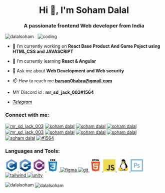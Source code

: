<h1 align="center">Hi 👋, I'm Soham Dalal</h1>
<h3 align="center">A passionate frontend Web developer from India</h3>
<img align="right" alt="coding" width="400" src="https://camo.githubusercontent.com/e20822b4282c07ffd010cd05f855a6561d3b62358ca9e607e4901288dd748fcb/68747470733a2f2f63646e2e6472696262626c652e636f6d2f75736572732f323133313939332f73637265656e73686f74732f343934383733362f74686f75676874776f726b732d6769665f6472696262626c652e676966"/>

<p align="left"> <img src="https://komarev.com/ghpvc/?username=dalalsoham&label=Profile%20views&color=0e75b6&style=flat" alt="dalalsoham" /> </p>

- 🔭 I’m currently working on **React Base Product And Game Poject using HTML,CSS and JAVASCRIPT**

- 🌱 I’m currently learning **React & Angular**

- 💬 Ask me about **Web Development and Web security**

- 📫 How to reach me **barson0habra@gmail.com**
- MY Discord id : **mr_sd_jack_003#1564**
- <p style="font-size:10"><a href="https://t.me/mr_sd_jack" target="blank"><i><u>Telegram</u></i></a><p>

<h3 align="left">Connect with me:</h3>
<p align="left">
<a href="https://twitter.com/mr_sd_jack_003" target="blank"><img align="center" src="https://raw.githubusercontent.com/rahuldkjain/github-profile-readme-generator/master/src/images/icons/Social/twitter.svg" alt="mr_sd_jack_003" height="30" width="40" /></a>
<a href="https://linkedin.com/in/soham dalal" target="blank"><img align="center" src="https://raw.githubusercontent.com/rahuldkjain/github-profile-readme-generator/master/src/images/icons/Social/linked-in-alt.svg" alt="soham dalal" height="30" width="40" /></a>
<a href="https://stackoverflow.com/users/soham dalal" target="blank"><img align="center" src="https://raw.githubusercontent.com/rahuldkjain/github-profile-readme-generator/master/src/images/icons/Social/stack-overflow.svg" alt="soham dalal" height="30" width="40" /></a>
<a href="https://fb.com/soham dalal" target="blank"><img align="center" src="https://raw.githubusercontent.com/rahuldkjain/github-profile-readme-generator/master/src/images/icons/Social/facebook.svg" alt="soham dalal" height="30" width="40" /></a>
<a href="https://instagram.com/mr_sd_jack_003" target="blank"><img align="center" src="https://raw.githubusercontent.com/rahuldkjain/github-profile-readme-generator/master/src/images/icons/Social/instagram.svg" alt="mr_sd_jack_003" height="30" width="40" /></a>
<a href="https://www.codechef.com/users/soham dalal" target="blank"><img align="center" src="https://cdn.jsdelivr.net/npm/simple-icons@3.1.0/icons/codechef.svg" alt="soham dalal" height="30" width="40" /></a>
<a href="https://www.hackerrank.com/soham dalal" target="blank"><img align="center" src="https://raw.githubusercontent.com/rahuldkjain/github-profile-readme-generator/master/src/images/icons/Social/hackerrank.svg" alt="soham dalal" height="30" width="40" /></a>
<a href="https://www.leetcode.com/soham dalal" target="blank"><img align="center" src="https://raw.githubusercontent.com/rahuldkjain/github-profile-readme-generator/master/src/images/icons/Social/leet-code.svg" alt="soham dalal" height="30" width="40" /></a>
<a href="https://auth.geeksforgeeks.org/user/soham dalal" target="blank"><img align="center" src="https://raw.githubusercontent.com/rahuldkjain/github-profile-readme-generator/master/src/images/icons/Social/geeks-for-geeks.svg" alt="soham dalal" height="30" width="40" /></a>
<a href="https://discord.gg/#1564" target="blank"><img align="center" src="https://raw.githubusercontent.com/rahuldkjain/github-profile-readme-generator/master/src/images/icons/Social/discord.svg" alt="#1564" height="30" width="40" /></a>
</p>

<h3 align="left">Languages and Tools:</h3>
<p align="left"> <a href="https://www.cprogramming.com/" target="_blank" rel="noreferrer"> <img src="https://raw.githubusercontent.com/devicons/devicon/master/icons/c/c-original.svg" alt="c" width="40" height="40"/> </a> <a href="https://www.w3schools.com/cpp/" target="_blank" rel="noreferrer"> <img src="https://raw.githubusercontent.com/devicons/devicon/master/icons/cplusplus/cplusplus-original.svg" alt="cplusplus" width="40" height="40"/> </a> <a href="https://www.w3schools.com/cs/" target="_blank" rel="noreferrer"> <img src="https://raw.githubusercontent.com/devicons/devicon/master/icons/csharp/csharp-original.svg" alt="csharp" width="40" height="40"/> </a> <a href="https://www.w3schools.com/css/" target="_blank" rel="noreferrer"> <img src="https://raw.githubusercontent.com/devicons/devicon/master/icons/css3/css3-original-wordmark.svg" alt="css3" width="40" height="40"/> </a> <a href="https://www.figma.com/" target="_blank" rel="noreferrer"> <img src="https://www.vectorlogo.zone/logos/figma/figma-icon.svg" alt="figma" width="40" height="40"/> </a> <a href="https://git-scm.com/" target="_blank" rel="noreferrer"> <img src="https://www.vectorlogo.zone/logos/git-scm/git-scm-icon.svg" alt="git" width="40" height="40"/> </a> <a href="https://www.w3.org/html/" target="_blank" rel="noreferrer"> <img src="https://raw.githubusercontent.com/devicons/devicon/master/icons/html5/html5-original-wordmark.svg" alt="html5" width="40" height="40"/> </a> <a href="https://developer.mozilla.org/en-US/docs/Web/JavaScript" target="_blank" rel="noreferrer"> <img src="https://raw.githubusercontent.com/devicons/devicon/master/icons/javascript/javascript-original.svg" alt="javascript" width="40" height="40"/> </a> <a href="https://www.linux.org/" target="_blank" rel="noreferrer"> <img src="https://raw.githubusercontent.com/devicons/devicon/master/icons/linux/linux-original.svg" alt="linux" width="40" height="40"/> </a> <a href="https://www.photoshop.com/en" target="_blank" rel="noreferrer"> <img src="https://raw.githubusercontent.com/devicons/devicon/master/icons/photoshop/photoshop-line.svg" alt="photoshop" width="40" height="40"/> </a> <a href="https://tailwindcss.com/" target="_blank" rel="noreferrer"> <img src="https://www.vectorlogo.zone/logos/tailwindcss/tailwindcss-icon.svg" alt="tailwind" width="40" height="40"/> </a> <a href="https://unity.com/" target="_blank" rel="noreferrer"> <img src="https://www.vectorlogo.zone/logos/unity3d/unity3d-icon.svg" alt="unity" width="40" height="40"/> </a> </p>

<p><img align="left" src="https://github-readme-stats.vercel.app/api/top-langs?username=dalalsoham&show_icons=true&locale=en&layout=compact" alt="dalalsoham" /></p>

<p>&nbsp;<img align="center" src="https://github-readme-stats.vercel.app/api?username=dalalsoham&show_icons=true&locale=en" alt="dalalsoham" /></p>
